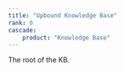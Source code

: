 ```yaml
---
title: "Upbound Knowledge Base"
rank: 0
cascade:
    product: "Knowledge Base"
---
```


The root of the KB.